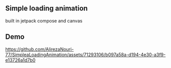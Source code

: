 ## Simple loading animation
built in jetpack compose and canvas

## Demo
https://github.com/AlirezaNouri-77/SimpleaLoadingAnimation/assets/71293106/b097a58a-d194-4e30-a3f9-e13726a1d7b0
